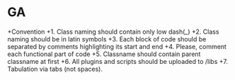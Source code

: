 # GA

+Convention
+1. Class naming should contain only low dash(_)
+2. Class naming should be in latin symbols
+3. Each block of code should be separated by comments highlighting its start and end
+4. Please, comment each functional part of code
+5. Classname should contain parent classname at first
+6. All plugins and scripts should be uploaded to /libs
+7. Tabulation via tabs (not spaces).
